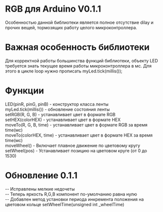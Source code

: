 # RGB для Arduino V0.1.1
Особенностью данной библиотеки является полное отсутствие dilay и прочих вещей, тормозящих работу целого микроконтроллера.
# Важная особенность библиотеки
Для корректной работы большинства функций библиотеки, объекту LED требуется знать текущее время работы микроконтроллера в мс. Для этого в цикле loop нужно прописать myLed.tick(millis());
# Функции
LED(pinR, pinG, pinB) - конструктор класса ленты  
myLed.tick(millis()) - обновление состояния ленты  
setRGB(R, G, B) - устанавливает цвет в формате RGB  
setHEX(colorHEX) -  устанавливает цвет в формате HEX  
moveTo(R, G, B, time) - устанавливает цвет в формате RGB за время time(мс)  
moveTo(colorHEX, time) - устанавливает цвет в формате HEX за время time(мс)  
moveWheel() - Включает плавное движение по цветовому кругу  
setWheel(pos) - Устанавливает позицию на цветовом круге (от 0 до 1530)  
# Обновление 0.1.1
-- Исправлены мелкие недочеты  
-- Теперь яркость R,G,B компонент  по-умолчанию равна нулю  
-- Добавлен метод установки периода инкремента положения на цветовом кольце setWheelTime(unsigned int _wheelTime)  
